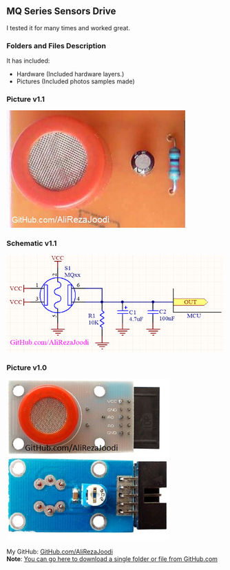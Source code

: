 ## MQ Series Sensors Drive
I tested it for many times and worked great.

### Folders and Files Description
It has included:
- Hardware (Included hardware layers.)
- Pictures (Included photos samples made)

### Picture v1.1
![](Pictures/v1.1.jpg)

### Schematic v1.1
![](Hardware/v1.1.png)

### Picture v1.0
![](Pictures/v1.0.jpg)

My GitHub: [GitHub.com/AliRezaJoodi](https://github.com/AliRezaJoodi)  
**Note**: [You can go here to download a single folder or file from GitHub.com](https://minhaskamal.github.io/DownGit/#/home)